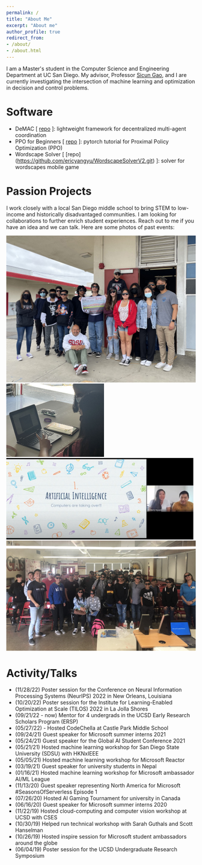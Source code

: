 ```yaml
---
permalink: /
title: "About Me"
excerpt: "About me"
author_profile: true
redirect_from:
- /about/
- /about.html
---
```

I am a Master's student in the Computer Science and Engineering Department at UC San Diego. My advisor, Professor
[Sicun Gao](https://scungao.github.io/), and I are currently investigating the intersection of machine learning and
optimization in decision and control problems.

# Software
- DeMAC [ [repo](https://github.com/ericyangyu/DeMAC) ]: lightweight framework for decentralized multi-agent coordination
- PPO for Beginners [ [repo](https://github.com/ericyangyu/PPO-for-Beginners) ]: pytorch tutorial for Proximal Policy Optimization (PPO)
- Wordscape Solver [ [repo] (https://github.com/ericyangyu/WordscapeSolverV2.git) ]: solver for wordscapes mobile game

# Passion Projects
I work closely with a local San Diego middle school to bring STEM to low-income and historically disadvantaged communities.
I am looking for collaborations to further enrich student experiences. Reach out to me if you have an idea
and we can talk. Here are some photos of past events:

<img src="./images/cpm/cpm_052722_0.jpg">
<img src="./images/cpm/cpm_052821_3.jpg" width="260">
<img src="./images/cpm/cpm_052321_inspire_1.jpg" width="500">
<img src="./images/cpm/cpm_022020_0.JPG">

# Activity/Talks 
- (11/28/22) Poster session for the Conference on Neural Information Processing Systems (NeurIPS) 2022 in New Orleans, Louisiana
- (10/20/22) Poster session for the Institute for Learning-Enabled Optimization at Scale (TILOS) 2022 in La Jolla Shores
- (09/21/22 - now) Mentor for 4 undergrads in the UCSD Early Research Scholars Program (ERSP)
- (05/27/22) - Hosted CodeChella at Castle Park Middle School
- (09/24/21) Guest speaker for Microsoft summer interns 2021
- (05/24/21) Guest speaker for the Global AI Student Conference 2021
- (05/21/21) Hosted machine learning workshop for San Diego State University (SDSU) with HKNxIEEE
- (05/05/21) Hosted machine learning workshop for Microsoft Reactor
- (03/19/21) Guest speaker for university students in Nepal
- (01/16/21) Hosted machine learning workshop for Microsoft ambassador AI/ML League
- (11/13/20) Guest speaker representing North America for Microsoft #SeasonsOfServerless Episode 1
- (07/26/20) Hosted AI Gaming Tournament for university in Canada
- (06/16/20) Guest speaker for Microsoft summer interns 2020
- (11/22/19) Hosted cloud-computing and computer vision workshop at UCSD with CSES
- (10/30/19) Helped run technical workshop with Sarah Guthals and Scott Hanselman
- (10/26/19) Hosted inspire session for Microsoft student ambassadors around the globe
- (06/04/19) Poster session for the UCSD Undergraduate Research Symposium
